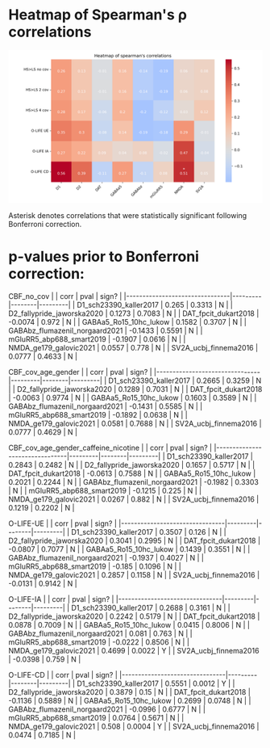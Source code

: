 # Heatmap of Spearman's ρ correlations

<img src="heatmap.png"/>

Asterisk denotes correlations that were statistically significant following Bonferroni correction.

# p-values prior to Bonferroni correction:

CBF_no_cov
|                                |    corr |   pval | sign?   |
|--------------------------------|---------|--------|---------|
| D1_sch23390_kaller2017         |  0.265  | 0.3313 | N       |
| D2_fallypride_jaworska2020     |  0.1273 | 0.7083 | N       |
| DAT_fpcit_dukart2018           | -0.0074 | 0.972  | N       |
| GABAa5_Ro15_10hc_lukow         |  0.1582 | 0.3707 | N       |
| GABAbz_flumazenil_norgaard2021 | -0.1433 | 0.5591 | N       |
| mGluRR5_abp688_smart2019       | -0.1907 | 0.0616 | N       |
| NMDA_ge179_galovic2021         |  0.0557 | 0.778  | N       |
| SV2A_ucbj_finnema2016          |  0.0777 | 0.4633 | N       |

CBF_cov_age_gender
|                                |    corr |   pval | sign?   |
|--------------------------------|---------|--------|---------|
| D1_sch23390_kaller2017         |  0.2665 | 0.3259 | N       |
| D2_fallypride_jaworska2020     |  0.1289 | 0.7031 | N       |
| DAT_fpcit_dukart2018           | -0.0063 | 0.9774 | N       |
| GABAa5_Ro15_10hc_lukow         |  0.1603 | 0.3589 | N       |
| GABAbz_flumazenil_norgaard2021 | -0.1431 | 0.5585 | N       |
| mGluRR5_abp688_smart2019       | -0.1892 | 0.0638 | N       |
| NMDA_ge179_galovic2021         |  0.0581 | 0.7688 | N       |
| SV2A_ucbj_finnema2016          |  0.0777 | 0.4629 | N       |

CBF_cov_age_gender_caffeine_nicotine
|                                |    corr |   pval | sign?   |
|--------------------------------|---------|--------|---------|
| D1_sch23390_kaller2017         |  0.2843 | 0.2482 | N       |
| D2_fallypride_jaworska2020     |  0.1657 | 0.5717 | N       |
| DAT_fpcit_dukart2018           | -0.0613 | 0.7588 | N       |
| GABAa5_Ro15_10hc_lukow         |  0.2021 | 0.2244 | N       |
| GABAbz_flumazenil_norgaard2021 | -0.1982 | 0.3303 | N       |
| mGluRR5_abp688_smart2019       | -0.1215 | 0.225  | N       |
| NMDA_ge179_galovic2021         |  0.0267 | 0.882  | N       |
| SV2A_ucbj_finnema2016          |  0.1219 | 0.2202 | N       |

O-LIFE-UE
|                                |    corr |   pval | sign?   |
|--------------------------------|---------|--------|---------|
| D1_sch23390_kaller2017         |  0.3507 | 0.126  | N       |
| D2_fallypride_jaworska2020     |  0.3041 | 0.2995 | N       |
| DAT_fpcit_dukart2018           | -0.0807 | 0.7077 | N       |
| GABAa5_Ro15_10hc_lukow         |  0.1439 | 0.3551 | N       |
| GABAbz_flumazenil_norgaard2021 | -0.1937 | 0.4027 | N       |
| mGluRR5_abp688_smart2019       | -0.185  | 0.1096 | N       |
| NMDA_ge179_galovic2021         |  0.2857 | 0.1158 | N       |
| SV2A_ucbj_finnema2016          | -0.0131 | 0.9142 | N       |

O-LIFE-IA
|                                |    corr |   pval | sign?   |
|--------------------------------|---------|--------|---------|
| D1_sch23390_kaller2017         |  0.2688 | 0.3161 | N       |
| D2_fallypride_jaworska2020     |  0.2242 | 0.5179 | N       |
| DAT_fpcit_dukart2018           |  0.0878 | 0.7009 | N       |
| GABAa5_Ro15_10hc_lukow         |  0.0415 | 0.8006 | N       |
| GABAbz_flumazenil_norgaard2021 |  0.081  | 0.763  | N       |
| mGluRR5_abp688_smart2019       | -0.0222 | 0.8506 | N       |
| NMDA_ge179_galovic2021         |  0.4699 | 0.0022 | Y       |
| SV2A_ucbj_finnema2016          | -0.0398 | 0.759  | N       |

O-LIFE-CD
|                                |    corr |   pval | sign?   |
|--------------------------------|---------|--------|---------|
| D1_sch23390_kaller2017         |  0.5551 | 0.0012 | Y       |
| D2_fallypride_jaworska2020     |  0.3879 | 0.15   | N       |
| DAT_fpcit_dukart2018           | -0.1136 | 0.5889 | N       |
| GABAa5_Ro15_10hc_lukow         |  0.2699 | 0.0748 | N       |
| GABAbz_flumazenil_norgaard2021 | -0.0996 | 0.6777 | N       |
| mGluRR5_abp688_smart2019       |  0.0764 | 0.5671 | N       |
| NMDA_ge179_galovic2021         |  0.508  | 0.0004 | Y       |
| SV2A_ucbj_finnema2016          |  0.0474 | 0.7185 | N       |